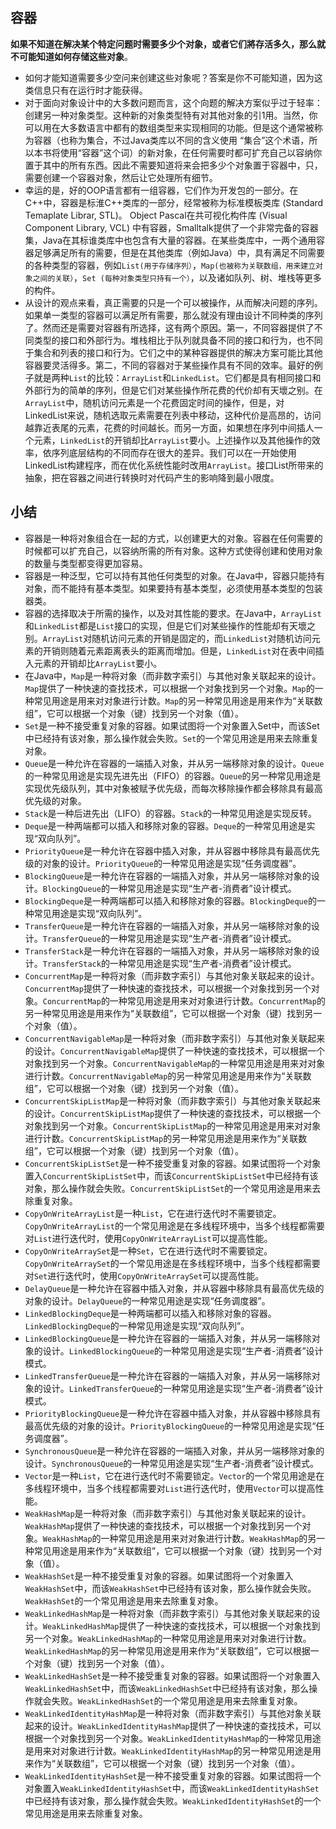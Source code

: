 ## 容器

**如果不知道在解决某个特定问题时需要多少个对象，或者它们將存活多久，那么就不可能知道如何存储这些对象**。
- 如何才能知道需要多少空问来创建这些对象呢？答案是你不可能知道，因为这类信息只有在运行时才能获得。
- 对于面向对象设计中的大多数问题而言，这个向题的解决方案似乎过于轻率：创建另一种对象类型。这种新的对象类型特有对其他对象的引1用。当然，你可以用在大多数语言中都有的数组类型来实现相同的功能。但是这个通常被称为容器（也称为集合，不过Java类库以不同的含义使用 “集合”这个术语，所以本书将使用“容器”这个词）的新对象，在任何需要时都可扩充自己以容纳你置于其中的所有东西。因此不需要知道将来会把多少个对象置于容器中，只，需要创建一个容器对象，然后让它处理所有细节。
- 幸运的是，好的OOP语言都有一组容器，它们作为开发包的一部分。在C++中，容器是标淮C++类库的一部分，经常被称为标准模板类库 (Standard Temaplate Librar, STL)。 Object Pascal在共可视化构件库 (Visual Component Library, VCL) 中有容器，Smalltalk提供了一个非常完备的容器集，Java在其标谁类库中也包含有大量的容器。在某些类库中，一两个通用容器足够满足所有的需要，但是在其他类库（例如Java）中，具有满足不同需要的各种类型的容器，例如`List(用于存储序列）`，`Map(也被称为关联数组，用来建立对象之间的关联）`，`Set (每种对象类型只持有一个）`，以及诸如队列、树、堆栈等更多的构件。
- 从设计的观点来看，真正需要的只是一个可以被操作，从而解决问题的序列。如果单一类型的容器可以满足所有需要，那么就没有理由设计不同种类的序列了。然而还是需要对容器有所选择，这有两个原因。第一，不同容器提供了不同类型的接口和外部行为。堆栈相比于队列就具备不同的接口和行为，也不同于集合和列表的接口和行为。它们之中的某种容器提供的解决方案可能比其他容器要灵活得多。第二，不同的容器对于某些操作具有不同的效率。最好的例子就是两种`List`的比较：`ArrayList`和`LinkedList`。它们都是具有相同接口和外部行为的简单的序列，但是它们对某些操作所花费的代价却有天壞之别。在`ArrayList`中，随机访问元素是一个花费固定时间的操作，但是，对LinkedList来说，随机选取元素需要在列表中移动，这种代价是高昂的，访问越靠近表尾的元素，花费的时间越长。而另一方面，如果想在序列中间插人一个元素，`LinkedList`的开销却比`ArrayList`要小。上述操作以及其他操作的效率，依序列底层结构的不同而存在很大的差异。我们可以在一开始使用LinkedList构建程序，而在优化系统性能时改用`ArrayList`。接口List所带来的抽象，把在容器之间进行转换时对代码产生的影响降到最小限度。

## 小结
- 容器是一种将对象组合在一起的方式，以创建更大的对象。容器在任何需要的时候都可以扩充自己，以容纳所需的所有对象。这种方式使得创建和使用对象的数量与类型都变得更加容易。
- 容器是一种泛型，它可以持有其他任何类型的对象。在Java中，容器只能持有对象，而不能持有基本类型。如果要持有基本类型，必须使用基本类型的包装器类。
- 容器的选择取决于所需的操作，以及对其性能的要求。在Java中，`ArrayList`和`LinkedList`都是`List`接口的实现，但是它们对某些操作的性能却有天壞之别。`ArrayList`对随机访问元素的开销是固定的，而`LinkedList`对随机访问元素的开销则随着元素距离表头的距离而增加。但是，`LinkedList`对在表中间插入元素的开销却比`ArrayList`要小。
- 在Java中，`Map`是一种将对象（而非数字索引）与其他对象关联起来的设计。`Map`提供了一种快速的查找技术，可以根据一个对象找到另一个对象。`Map`的一种常见用途是用来对对象进行计数。`Map`的另一种常见用途是用来作为“关联数组”，它可以根据一个对象（键）找到另一个对象（值）。
- `Set`是一种不接受重复对象的容器。如果试图将一个对象置入Set中，而该Set中已经持有该对象，那么操作就会失败。`Set`的一个常见用途是用来去除重复对象。
- `Queue`是一种允许在容器的一端插入对象，并从另一端移除对象的设计。`Queue`的一种常见用途是实现先进先出（FIFO）的容器。`Queue`的另一种常见用途是实现优先级队列，其中对象被赋予优先级，而每次移除操作都会移除具有最高优先级的对象。
- `Stack`是一种后进先出（LIFO）的容器。`Stack`的一种常见用途是实现反转。
- `Deque`是一种两端都可以插入和移除对象的容器。`Deque`的一种常见用途是实现“双向队列”。
- `PriorityQueue`是一种允许在容器中插入对象，并从容器中移除具有最高优先级的对象的设计。`PriorityQueue`的一种常见用途是实现“任务调度器”。
- `BlockingQueue`是一种允许在容器的一端插入对象，并从另一端移除对象的设计。`BlockingQueue`的一种常见用途是实现“生产者-消费者”设计模式。
- `BlockingDeque`是一种两端都可以插入和移除对象的容器。`BlockingDeque`的一种常见用途是实现“双向队列”。
- `TransferQueue`是一种允许在容器的一端插入对象，并从另一端移除对象的设计。`TransferQueue`的一种常见用途是实现“生产者-消费者”设计模式。
- `TransferStack`是一种允许在容器的一端插入对象，并从另一端移除对象的设计。`TransferStack`的一种常见用途是实现“生产者-消费者”设计模式。
- `ConcurrentMap`是一种将对象（而非数字索引）与其他对象关联起来的设计。`ConcurrentMap`提供了一种快速的查找技术，可以根据一个对象找到另一个对象。`ConcurrentMap`的一种常见用途是用来对对象进行计数。`ConcurrentMap`的另一种常见用途是用来作为“关联数组”，它可以根据一个对象（键）找到另一个对象（值）。
- `ConcurrentNavigableMap`是一种将对象（而非数字索引）与其他对象关联起来的设计。`ConcurrentNavigableMap`提供了一种快速的查找技术，可以根据一个对象找到另一个对象。`ConcurrentNavigableMap`的一种常见用途是用来对对象进行计数。`ConcurrentNavigableMap`的另一种常见用途是用来作为“关联数组”，它可以根据一个对象（键）找到另一个对象（值）。
- `ConcurrentSkipListMap`是一种将对象（而非数字索引）与其他对象关联起来的设计。`ConcurrentSkipListMap`提供了一种快速的查找技术，可以根据一个对象找到另一个对象。`ConcurrentSkipListMap`的一种常见用途是用来对对象进行计数。`ConcurrentSkipListMap`的另一种常见用途是用来作为“关联数组”，它可以根据一个对象（键）找到另一个对象（值）。
- `ConcurrentSkipListSet`是一种不接受重复对象的容器。如果试图将一个对象置入`ConcurrentSkipListSet`中，而该`ConcurrentSkipListSet`中已经持有该对象，那么操作就会失败。`ConcurrentSkipListSet`的一个常见用途是用来去除重复对象。  
- `CopyOnWriteArrayList`是一种`List`，它在进行迭代时不需要锁定。`CopyOnWriteArrayList`的一个常见用途是在多线程环境中，当多个线程都需要对`List`进行迭代时，使用`CopyOnWriteArrayList`可以提高性能。
- `CopyOnWriteArraySet`是一种`Set`，它在进行迭代时不需要锁定。`CopyOnWriteArraySet`的一个常见用途是在多线程环境中，当多个线程都需要对`Set`进行迭代时，使用`CopyOnWriteArraySet`可以提高性能。
- `DelayQueue`是一种允许在容器中插入对象，并从容器中移除具有最高优先级的对象的设计。`DelayQueue`的一种常见用途是实现“任务调度器”。
- `LinkedBlockingDeque`是一种两端都可以插入和移除对象的容器。`LinkedBlockingDeque`的一种常见用途是实现“双向队列”。
- `LinkedBlockingQueue`是一种允许在容器的一端插入对象，并从另一端移除对象的设计。`LinkedBlockingQueue`的一种常见用途是实现“生产者-消费者”设计模式。
- `LinkedTransferQueue`是一种允许在容器的一端插入对象，并从另一端移除对象的设计。`LinkedTransferQueue`的一种常见用途是实现“生产者-消费者”设计模式。
- `PriorityBlockingQueue`是一种允许在容器中插入对象，并从容器中移除具有最高优先级的对象的设计。`PriorityBlockingQueue`的一种常见用途是实现“任务调度器”。
- `SynchronousQueue`是一种允许在容器的一端插入对象，并从另一端移除对象的设计。`SynchronousQueue`的一种常见用途是实现“生产者-消费者”设计模式。
- `Vector`是一种`List`，它在进行迭代时不需要锁定。`Vector`的一个常见用途是在多线程环境中，当多个线程都需要对`List`进行迭代时，使用`Vector`可以提高性能。
- `WeakHashMap`是一种将对象（而非数字索引）与其他对象关联起来的设计。`WeakHashMap`提供了一种快速的查找技术，可以根据一个对象找到另一个对象。`WeakHashMap`的一种常见用途是用来对对象进行计数。`WeakHashMap`的另一种常见用途是用来作为“关联数组”，它可以根据一个对象（键）找到另一个对象（值）。
- `WeakHashSet`是一种不接受重复对象的容器。如果试图将一个对象置入`WeakHashSet`中，而该`WeakHashSet`中已经持有该对象，那么操作就会失败。`WeakHashSet`的一个常见用途是用来去除重复对象。
- `WeakLinkedHashMap`是一种将对象（而非数字索引）与其他对象关联起来的设计。`WeakLinkedHashMap`提供了一种快速的查找技术，可以根据一个对象找到另一个对象。`WeakLinkedHashMap`的一种常见用途是用来对对象进行计数。`WeakLinkedHashMap`的另一种常见用途是用来作为“关联数组”，它可以根据一个对象（键）找到另一个对象（值）。
- `WeakLinkedHashSet`是一种不接受重复对象的容器。如果试图将一个对象置入`WeakLinkedHashSet`中，而该`WeakLinkedHashSet`中已经持有该对象，那么操作就会失败。`WeakLinkedHashSet`的一个常见用途是用来去除重复对象。
- `WeakLinkedIdentityHashMap`是一种将对象（而非数字索引）与其他对象关联起来的设计。`WeakLinkedIdentityHashMap`提供了一种快速的查找技术，可以根据一个对象找到另一个对象。`WeakLinkedIdentityHashMap`的一种常见用途是用来对对象进行计数。`WeakLinkedIdentityHashMap`的另一种常见用途是用来作为“关联数组”，它可以根据一个对象（键）找到另一个对象（值）。
- `WeakLinkedIdentityHashSet`是一种不接受重复对象的容器。如果试图将一个对象置入`WeakLinkedIdentityHashSet`中，而该`WeakLinkedIdentityHashSet`中已经持有该对象，那么操作就会失败。`WeakLinkedIdentityHashSet`的一个常见用途是用来去除重复对象。

